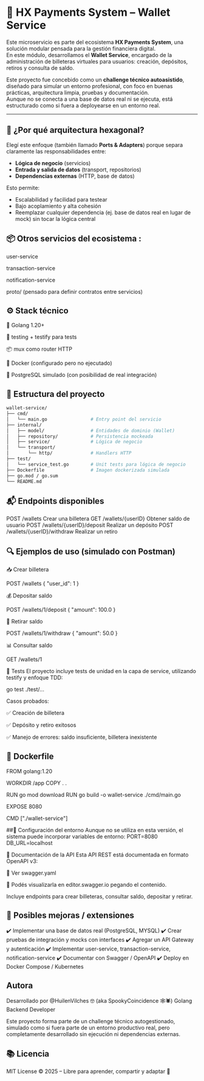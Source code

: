 # 💸 HX Payments System – Wallet Service

Este microservicio es parte del ecosistema **HX Payments System**, una solución modular pensada para la gestión financiera digital.  
En este módulo, desarrollamos el **Wallet Service**, encargado de la administración de billeteras virtuales para usuarios: creación, depósitos, retiros y consulta de saldo.

Este proyecto fue concebido como un **challenge técnico autoasistido**, diseñado para simular un entorno profesional, con foco en buenas prácticas, arquitectura limpia, pruebas y documentación.  
Aunque no se conecta a una base de datos real ni se ejecuta, está estructurado como si fuera a deployearse en un entorno real.

---

## 🧠 ¿Por qué arquitectura hexagonal?

Elegí este enfoque (también llamado **Ports & Adapters**) porque separa claramente las responsabilidades entre:

- **Lógica de negocio** (servicios)
- **Entrada y salida de datos** (transport, repositorios)
- **Dependencias externas** (HTTP, base de datos)

Esto permite:

- Escalabilidad y facilidad para testear
- Bajo acoplamiento y alta cohesión
- Reemplazar cualquier dependencia (ej. base de datos real en lugar de mock) sin tocar la lógica central


## 📦 Otros servicios del ecosistema :

user-service

transaction-service

notification-service

proto/ (pensado para definir contratos entre servicios)

## ⚙️ Stack técnico

🐹 Golang 1.20+

🧪 testing + testify para tests

📦 mux como router HTTP

🐳 Docker (configurado pero no ejecutado)

💾 PostgreSQL simulado (con posibilidad de real integración)

## 📂 Estructura del proyecto
```bash
wallet-service/
├── cmd/
│   └── main.go                # Entry point del servicio
├── internal/
│   ├── model/                 # Entidades de dominio (Wallet)
│   ├── repository/            # Persistencia mockeada
│   ├── service/               # Lógica de negocio
│   └── transport/
│       └── http/              # Handlers HTTP
├── test/
│   └── service_test.go        # Unit tests para lógica de negocio
├── Dockerfile                 # Imagen dockerizada simulada
├── go.mod / go.sum
└── README.md 
```

## 📬 Endpoints disponibles

POST	/wallets	                   Crear una billetera
GET	    /wallets/{userID}	           Obtener saldo de usuario
POST	/wallets/{userID}/deposit	   Realizar un depósito
POST	/wallets/{userID}/withdraw	   Realizar un retiro

## 🔍 Ejemplos de uso (simulado con Postman)

📥 Crear billetera

POST /wallets
{
  "user_id": 1
}


💰 Depositar saldo

POST /wallets/1/deposit
{
  "amount": 100.0
}


💸 Retirar saldo

POST /wallets/1/withdraw
{
  "amount": 50.0
}


📊 Consultar saldo

GET /wallets/1


🧪 Tests
El proyecto incluye tests de unidad en la capa de service, utilizando testify y enfoque TDD:

go test ./test/...


Casos probados:

✅ Creación de billetera

✅ Depósito y retiro exitosos

✅ Manejo de errores: saldo insuficiente, billetera inexistente

## 📄 Dockerfile
FROM golang:1.20

WORKDIR /app
COPY . .

RUN go mod download
RUN go build -o wallet-service ./cmd/main.go

EXPOSE 8080

CMD ["./wallet-service"]


##🧰 Configuración del entorno
Aunque no se utiliza en esta versión, el sistema puede incorporar variables de entorno:
PORT=8080
DB_URL=localhost


📑 Documentación de la API
Esta API REST está documentada en formato OpenAPI v3:

📄 Ver swagger.yaml

👀 Podés visualizarla en editor.swagger.io pegando el contenido.

Incluye endpoints para crear billeteras, consultar saldo, depositar y retirar.


## 🧠 Posibles mejoras / extensiones

✔️ Implementar una base de datos real (PostgreSQL, MYSQL)
✔️ Crear pruebas de integración y mocks con interfaces
✔️ Agregar un API Gateway y autenticación
✔️ Implementar user-service, transaction-service, notification-service
✔️ Documentar con Swagger / OpenAPI
✔️ Deploy en Docker Compose / Kubernetes

##  Autora
Desarrollado por @HuilenVilches 🤓 (aka SpookyCoincidence 🕸️🕷️)
Golang Backend Developer 

Este proyecto forma parte de un challenge técnico autogestionado, simulado como si fuera parte de un entorno productivo real, pero completamente desarrollado sin ejecución ni dependencias externas.

## 📚 Licencia
MIT License © 2025 – Libre para aprender, compartir y adaptar 🚀
